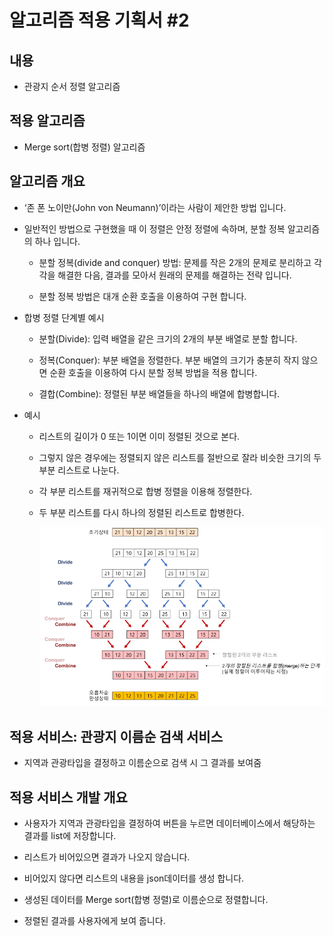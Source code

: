 # 알고리즘 적용 기획서 #2

## 내용

- 관광지 순서 정렬 알고리즘

## 적용 알고리즘

- Merge sort(합병 정렬) 알고리즘

## 알고리즘 개요

- ‘존 폰 노이만(John von Neumann)’이라는 사람이 제안한 방법 입니다.

- 일반적인 방법으로 구현했을 때 이 정렬은 안정 정렬에 속하며, 분할 정복 알고리즘의 하나 입니다.

  - 분할 정복(divide and conquer) 방법: 문제를 작은 2개의 문제로 분리하고 각각을 해결한 다음, 결과를 모아서 원래의 문제를 해결하는 전략 입니다.

  - 분할 정복 방법은 대개 순환 호출을 이용하여 구현 합니다.

- 합병 정렬 단계별 예시

  - 분할(Divide): 입력 배열을 같은 크기의 2개의 부분 배열로 분할 합니다.

  - 정복(Conquer): 부분 배열을 정렬한다. 부분 배열의 크기가 충분히 작지 않으면 순환 호출을 이용하여 다시 분할 정복 방법을 적용 합니다.
  - 결합(Combine): 정렬된 부분 배열들을 하나의 배열에 합병합니다.

- 예시

  - 리스트의 길이가 0 또는 1이면 이미 정렬된 것으로 본다.
  - 그렇지 않은 경우에는 정렬되지 않은 리스트를 절반으로 잘라 비슷한 크기의 두 부분 리스트로 나눈다.
  - 각 부분 리스트를 재귀적으로 합병 정렬을 이용해 정렬한다.
  - 두 부분 리스트를 다시 하나의 정렬된 리스트로 합병한다.

    <img src="../img/Merge-sort-1.PNG" width="600">

## 적용 서비스: 관광지 이름순 검색 서비스

- 지역과 관광타입을 결정하고 이름순으로 검색 시 그 결과를 보여줌

## 적용 서비스 개발 개요

- 사용자가 지역과 관광타입을 결정하여 버튼을 누르면 데이터베이스에서 해당하는 결과를 list에 저장합니다.

- 리스트가 비어있으면 결과가 나오지 않습니다.
- 비어있지 않다면 리스트의 내용을 json데이터를 생성 합니다.
- 생성된 데이터를 Merge sort(합병 정렬)로 이름순으로 정렬합니다.
- 정렬된 결과를 사용자에게 보여 줍니다.
